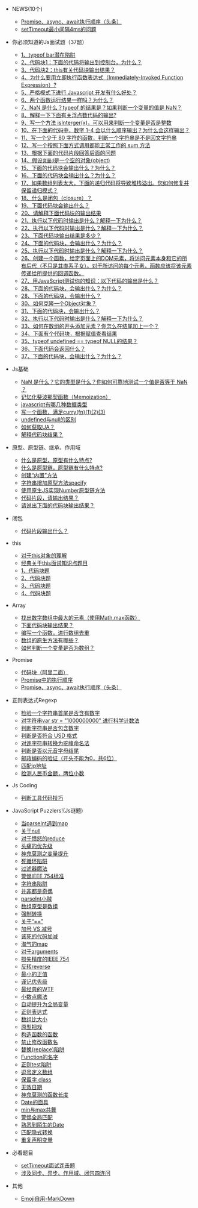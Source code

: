 * NEWS(10个)<span class="new"></span>
  * [Promise、async、await执行顺序（头条）](promise/p-2.md)
  * [setTimeout最小间隔4ms的问题](basic/settimeout.md)

* 你必须知道的Js面试题（37题）
  * [1、typeof bar潜在陷阱 <i class='iconS'></i><i class='iconS'></i><i class='iconS'></i>](basic.md)
  * [2、代码块1：下面的代码将输出到控制台，为什么？](mustKnow/mk-1.md)
  * [3、代码块2：this有关代码块输出结果？<i class='iconS'></i><i class='iconS'></i><i class='iconS'></i>](mustKnow/mk-2.md)
  * [4、为什么要用立即执行函数表达式（Immediately-Invoked Function Expression）?](mustKnow/mk-3.md)
  * [5、严格模式下进行 Javascript 开发有什么好处？](mustKnow/mk-4.md)
  * [6、两个函数运行结果一样吗？为什么？](mustKnow/mk-5.md)
  * [7、NaN 是什么？typeof 的结果是？如果判断一个变量的值是 NaN？](mustKnow/mk-6.md)
  * [8、解释一下下面有关浮点数代码的输出?](mustKnow/mk-7.md)
  * [9、写一个方法 isInterger(x)，可以用来判断一个变量是否是整数](mustKnow/mk-8.md)
  * [10、在下面的代码中，数字 1-4 会以什么顺序输出？为什么会这样输出？](mustKnow/mk-9.md)
  * [11、写一个少于 80 字符的函数，判断一个字符串是不是回文字符串](mustKnow/mk-10.md)
  * [12、写一个按照下面方式调用都能正常工作的 sum 方法](mustKnow/mk-11.md)
  * [13、根据下面的代码片段回答后面的问题<i class='iconS'></i>](mustKnow/mk-12.md)
  * [14、假设`变量d`是一个空的对象(object)](mustKnow/mk-13.md)
  * [15、下面的代码块会输出什么？为什么？](mustKnow/mk-14.md)
  * [16、下面的代码块会输出什么？为什么？](mustKnow/mk-15.md)
  * [17、如果数组列表太大，下面的递归代码将导致堆栈溢出。您如何修复并保留递归模式？](mustKnow/mk-16.md)
  * [18、什么是闭包（closure）？](mustKnow/mk-17.md)
  * [19、下面代码块会输出什么？](mustKnow/mk-18.md)
  * [20、请解释下面代码块的输出结果](mustKnow/mk-19.md)
  * [21、执行以下代码时输出是什么？解释一下为什么？](mustKnow/mk-20.md)
  * [22、执行以下代码时输出是什么？解释一下为什么？](mustKnow/mk-21.md)
  * [23、下面代码块输出结果是多少？](mustKnow/mk-22.md)
  * [24、下面的代码块，会输出什么？为什么？](mustKnow/mk-23.md)
  * [25、执行以下代码时输出是什么？解释一下为什么？](mustKnow/mk-24.md)
  * [26、创建一个函数，给定页面上的DOM元素，将访问元素本身和它的所有后代（不只是其直系子女）。对于所访问的每个元素，函数应该将该元素传递给所提供的回调函数。](mustKnow/mk-25.md)
  * [27、用JavaScript测试你的知识：以下代码的输出是什么？<span class='new'></span>](mustKnow/mk-26.md)
  * [28、下面的代码块，会输出什么？为什么？<span class='new'></span>](mustKnow/mk-27.md)
  * [28、下面的代码块，会输出什么？](mustKnow/mk-28.md)
  * [30、如何克隆一个Object对象？](mustKnow/mk-29.md)
  * [31、下面的代码块，会输出什么？](mustKnow/mk-30.md)
  * [32、执行以下代码时输出是什么？解释一下为什么？](mustKnow/mk-31.md)
  * [33、如何在数组的开头添加元素？你怎么在结尾加上一个？](mustKnow/mk-32.md)
  * [34、下面有个代码块，根据赋值查看结果](mustKnow/mk-33.md)
  * [35、typeof undefined == typeof NULL的结果？](mustKnow/mk-34.md)
  * [36、下面代码会返回什么？](mustKnow/mk-35.md)
  * [37、下面的代码块，会输出什么？为什么？<span class='new'></span>](mustKnow/mk-36.md)

* Js基础
  * [NaN 是什么？它的类型是什么？你如何可靠地测试一个值是否等于 NaN ？](js-nan.md)
  * [<span></span>记忆化斐波那契函数（Memoization）](js-memoi.md)
  * [javascript有哪几种数据类型](basic/js-1-2.md)
  * [写一个函数，满足curry(fn)(1)(2)(3)](basic/js-1-3.md)
  * [undefined与null的区别](basic/js-1-7.md)
  * [如何获取UA？](basic/js-1-8.md)
  * [<span></span>解释代码块结果？](basic/js-1-10.md)

* 原型、原型链、继承、作用域
  * [什么是原型，原型有什么特点?](basic/pro-1.md)
  * [什么是原型链，原型链有什么特点?](basic/pro-2.md)
  * [创建“内置”方法 <i class='iconS'></i><i class='iconS'></i>](basic/js-1-1.md)
  * [字符串增加原型方法spacify](string-1.md)
  * [使用原生JS实现Number原型链方法](basic/js-1-4.md)
  * [代码片段，请输出结果？](basic/js-1-5.md)
  * [请说出下面的代码块输出结果？](basic/js-1-9.md)

* 闭包
  * [<span></span>代码片段输出什么？<i class='iconS'></i><i class='iconS'></i>](bb-1.md)

* this
  * [对于this对象的理解](this/this-1.md)
  * [经典关于this面试知识点题目](this/this-6.md)
  * [1、代码块题](this/this-2.md)
  * [2、代码块题](this/this-3.md)
  * [3、代码块题](this/this-4.md)
  * [4、代码块题](this/this-5.md)
  
* Array
  * [找出数字数组中最大的元素（使用Math.max函数）](array/array-5.md)
  * [下面代码块输出结果？](array/array-1.md)
  * [编写一个函数，进行数组去重](array/array-2.md)
  * [数组的原生方法有哪些？](array/array-3.md)
  * [<span></span>如何判断一个变量是否为数组？<i class='iconS'></i><i class='iconS'></i>](array/array-4.md)

* Promise
  * [<span></span>代码块（阿里二面）<span class="new"></span>](promise-1.md)
  * [<span></span>Promise中的执行顺序](promise/p-1.md)
  * [Promise、async、await执行顺序（头条）](promise/p-2.md)

* 正则表达式Regexp
  * [检验一个字符串首尾是否含有数字 <i class='iconS'></i><i class='iconS'></i>](regexp/regexp-1.md)
  * [<span></span>对字符串var str = "1000000000" 进行科学计数法](regexp/regexp-2.md)
  * [判断字符串是否包含数字](regexp/regexp-4.md)
  * [判断是否符合 USD 格式](regexp/regexp-5.md)
  * [对连字符串转换为驼峰命名法](regexp/regexp-6.md)
  * [判断是否以元音字母结尾](regexp/regexp-7.md)
  * [邮政编码的验证（开头不能为0，共6位）](regexp/regexp-8.md)
  * [匹配ip地址](regexp/regexp-9.md)
  * [检测人民币金额，两位小数](regexp/regexp-10.md)

* Js Coding
  * [判断工具代码技巧](codes.md)

* JavaScript Puzzlers!(Js谜题)
  * [当parseInt遇到map](reallyKnow/rk-1.md)
  * [关于null](reallyKnow/rk-2.md)
  * [对于愤怒的reduce](reallyKnow/rk-3.md)
  * [头痛的优先级](reallyKnow/rk-4.md)
  * [神鬼莫测之变量提升](reallyKnow/rk-5.md)
  * [死循环陷阱](reallyKnow/rk-6.md)
  * [过滤器魔法](reallyKnow/rk-7.md)
  * [警惕IEEE 754标准](reallyKnow/rk-8.md)
  * [字符串陷阱](reallyKnow/rk-9.md)
  * [并非都是奇偶](reallyKnow/rk-10.md)
  * [parseInt小贼](reallyKnow/rk-11.md)
  * [数组原型是数组](reallyKnow/rk-12.md)
  * [强制转换](reallyKnow/rk-13.md)
  * [关于“==”](reallyKnow/rk-14.md)
  * [加号 VS 减号](reallyKnow/rk-15.md)
  * [该死的代码加减](reallyKnow/rk-16.md)
  * [淘气的map](reallyKnow/rk-17.md)
  * [<span></span>对于arguments](reallyKnow/rk-18.md)
  * [损失精度的IEEE 754](reallyKnow/rk-19.md)
  * [反转reverse](reallyKnow/rk-20.md)
  * [最小的正值](reallyKnow/rk-21.md)
  * [谨记优先级](reallyKnow/rk-22.md)
  * [最经典的WTF](reallyKnow/rk-23.md)
  * [小数点魔法](reallyKnow/rk-24.md)
  * [自动提升为全局变量](reallyKnow/rk-25.md)
  * [正则表达式](reallyKnow/rk-26.md)
  * [数组比大小](reallyKnow/rk-27.md)
  * [原型把戏](reallyKnow/rk-28.md)
  * [构造函数的函数](reallyKnow/rk-29.md)
  * [禁止修改函数名](reallyKnow/rk-30.md)
  * [替换(replace)陷阱](reallyKnow/rk-31.md)
  * [Function的名字](reallyKnow/rk-32.md)
  * [正则test陷阱](reallyKnow/rk-33.md)
  * [逗号定义数组](reallyKnow/rk-34.md)
  * [保留字 class](reallyKnow/rk-35.md)
  * [无效日期](reallyKnow/rk-36.md)
  * [神鬼莫测的函数长度](reallyKnow/rk-37.md)
  * [Date的面具](reallyKnow/rk-38.md)
  * [min与max共舞](reallyKnow/rk-39.md)
  * [警惕全局匹配](reallyKnow/rk-40.md)
  * [熟悉到陌生的Date](reallyKnow/rk-41.md)
  * [匹配隐式转换](reallyKnow/rk-42.md)
  * [重复声明变量](reallyKnow/rk-43.md)

* 必看题目
  * [<span></span>setTimeout面试连击题](important-1.md)
  * [涉及同步、异步、作用域、闭包四连问](important/im-2.md)

* 其他
  * [Emoji自用-MarkDown](emoji.md)